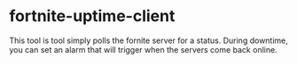 # fortnite-uptime-client
This tool is tool simply polls the fornite server for a status.
During downtime, you can set an alarm that will trigger when the servers come back online.
